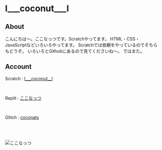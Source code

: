 # l___coconut___l
<h2>About</h2>
こんにちは～。ここなっつです。Scratchやってます。
HTML・CSS・JavaScriptなどいろいろやってます。
Scratchでは依頼をやっているのでそちらもどうぞ。
いろいろとGithubにあるので見てくださいね～。
ではまた。

<h2>Account</h2>
<p>Scratch  :  <a href="https://scratch.mit.edu/users/l___coconut___l/">l___coconut__l</a></p><br>
<p>Replit  :  <a href="https://replit.com/@coconats">ここなっつ</a></p><br>
<p style="padding-bottom:20px;">Glitch  :  <a href="https://glitchcoconats">coconats</a></p><br>

![ここなっつ](https://uploda1.ysklog.net/uploda/96a1699184.png
 "I am coconats")
